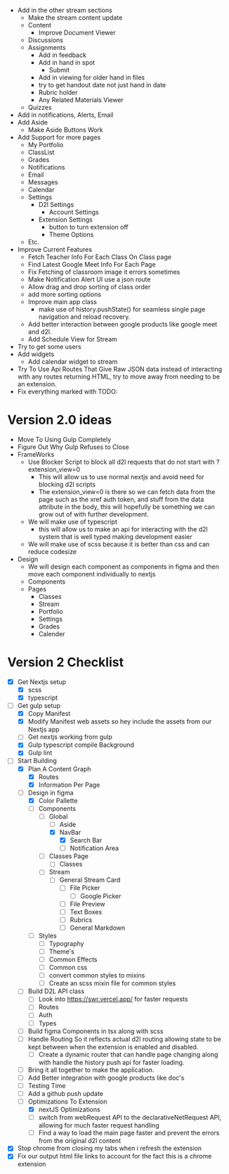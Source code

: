 + Add in the other stream sections
  + Make the stream content update
  + Content
    + Improve Document Viewer
  + Discussions
  + Assignments
    + Add in feedback
    + Add in hand in spot
      + Submit
    + Add in viewing for older hand in files
    + try to get handout date not just hand in date
    + Rubric holder
    + Any Related Materials Viewer
  + Quizzes
+ Add in notifications, Alerts, Email
+ Add Aside
  + Make Aside Buttons Work
+ Add Support for more pages
  + My Portfolio
  + ClassList
  + Grades
  + Notifications
  + Email
  + Messages
  + Calendar
  + Settings
    + D2l Settings
      + Account Settings
    + Extension Settings
      + button to turn extension off
      + Theme Options
  + Etc.
+ Improve Current Features
  + Fetch Teacher Info For Each Class On Class page
  + Find Latest Google Meet Info For Each Page
  + Fix Fetching of classroom image it errors sometimes
  + Make Notification Alert UI use a json route
  + Allow drag and drop sorting of class order
  + add more sorting options
  + Improve main app class
    + make use of history.pushState() for seamless single page navigation and reload recovery.
  + Add better interaction between google products like google meet and d2l.
  + Add Schedule View for Stream
+ Try to get some users
+ Add widgets
  + Add calendar widget to stream
+ Try To Use Api Routes That Give Raw JSON data instead of interacting with any routes returning HTML, try to move away from needing to be an extension.
+ Fix everything marked with TODO:

# Version 2.0 ideas
+ Move To Using Gulp Completely
+ Figure Out Why Gulp Refuses to Close
+ FrameWorks
  + Use Blocker Script to block all d2l requests that do not start with ?extension_view=0
    + This will allow us to use normal nextjs and avoid need for blocking d2l scripts
    + The extension_view=0 is there so we can fetch data from the page such as the xref auth token, and stuff from the data attribute in the body, this will hopefully be something we can grow out of with further development.
  + We will make use of typescript
    + this will allow us to make an api for interacting with the d2l system that is well typed making development easier
  + We will make use of scss because it is better than css and can reduce codesize
+ Design
  + We will design each component as components in figma and then move each component individually to nextjs
  + Components
  + Pages
    + Classes
    + Stream
    + Portfolio
    + Settings
    + Grades
    + Calender
# Version 2 Checklist
+ [x] Get Nextjs setup
  + [x] scss
  + [x] typescript
+ [ ] Get gulp setup
  + [x] Copy Manifest
  + [x] Modify Manifest web assets so hey include the assets from our Nextjs app
  + [ ] Get nextjs working from gulp
  + [x] Gulp typescript compile Background
  + [x] Gulp lint
+ [ ] Start Building
  + [x] Plan A Content Graph
    + [x] Routes
    + [x] Information Per Page
  + [ ] Design in figma
    + [x] Color Pallette
    + [ ] Components
      + [ ] Global
        + [ ] Aside
        + [x] NavBar
          + [x] Search Bar
          + [ ] Notification Area
      + [ ] Classes Page
        + [ ] Classes
      + [ ] Stream
        + [ ] General Stream Card
          + [ ] File Picker
            + [ ] Google Picker
          + [ ] File Preview
          + [ ] Text Boxes
          + [ ] Rubrics
          + [ ] General Markdown
    + [ ] Styles
      + [ ] Typography
      + [ ] Theme's
      + [ ] Common Effects
      + [ ] Common css
      + [ ] convert common styles to mixins
      + [ ] Create an scss mixin file for common styles
  + [ ] Build D2L API class
    + [ ] Look into https://swr.vercel.app/ for faster requests
    + [ ] Routes
    + [ ] Auth
    + [ ] Types
  + [ ] Build figma Components in tsx along with scss
  + [ ] Handle Routing So it reflects actual d2l routing allowing state to be kept between when the extension is enabled and disabled.
    + [ ] Create a dynamic router that can handle page changing along with handle the history push api for faster loading.
  + [ ] Bring it all together to make the application.
  + [ ] Add Better integration with google products like doc's
  + [ ] Testing Time
  + [ ] Add a github push update
  + [ ] Optimizations To Extension
    + [x] nextJS Optimizations
    + [ ] switch from webRequest API to the declarativeNetRequest API, allowing for much faster request handling
    + [ ] Find a way to load the main page faster and prevent the errors from the original d2l content
+ [x] Stop chrome from closing my tabs when i refresh the extension
+ [x] Fix our output html file links to account for the fact this is a chrome extension